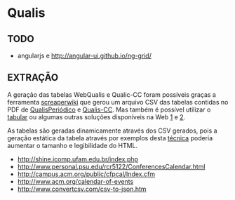 # Qualis

## TODO

* angularjs e http://angular-ui.github.io/ng-grid/

## EXTRAÇÃO

A geração das tabelas WebQualis e Qualic-CC foram possíveis graças a ferramenta [screaperwiki](https://scraperwiki.com/) que gerou um arquivo CSV das tabelas contidas no PDF de [QualisPeriódico](http://www.cin.ufpe.br/~imprensa/QualisPeriodicoCienciaDaComputacao.pdf) e [Qualis-CC](http://www.capes.gov.br/images/stories/download/avaliacao/Comunicado_004_2012_Ciencia_da_Computacao.pdf). Mas também é possível utilizar o [tabular](http://tabula.nerdpower.org/) ou algumas outras soluções disponíveis na Web [1](http://www.convertpdftoexcel.net/) e [2](https://www.pdftoexcelonline.com/?email=lucachaves%40gmail.com).

As tabelas são geradas dinamicamente através dos CSV gerados, pois a geração estática da tabela através por exemplos desta [técnica](http://www.convertcsv.com/csv-to-html.htm) poderia aumentar o tamanho e legibilidade do HTML.

* http://shine.icomp.ufam.edu.br/index.php
* http://www.personal.psu.edu/rcr5122/ConferencesCalendar.html
* http://campus.acm.org/public/cfpcal/Index.cfm
* http://www.acm.org/calendar-of-events
* http://www.convertcsv.com/csv-to-json.htm
